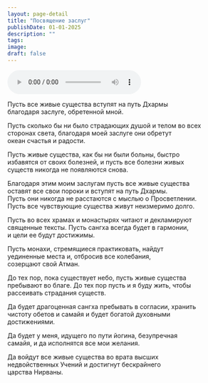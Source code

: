 ```yaml
---
layout: page-detail
title: "Посвящение заслуг"
publishDate: 01-01-2025
description: ""
tags:
image:
draft: false
---
```


<audio title=" - Посвящение заслуг.mp3" src="/upload/iblock/602/6027bbf094a1135f30349c44f631d593.mp3" controls=""></audio>

 Пусть все живые существа вступят на путь Дхармы  
 благодаря заслуге, обретенной мной.  
  
 Пусть сколько бы ни было страдающих душой и телом во всех  
 сторонах света, благодаря моей заслуге они обретут  
 океан счастья и радости.  
  
 Пусть живые существа, как бы ни были больны, быстро  
 избавятся от своих болезней, и пусть все болезни живых  
 существ никогда не появляются снова.  
  
 Благодаря этим моим заслугам пусть все живые существа  
 оставят все свои пороки и вступят на путь Дхармы.  
 Пусть они никогда не расстаются с мыслью о Просветлении.  
 Пусть все чувствующие существа живут неизмеримо долго.  
  
 Пусть во всех храмах и монастырях читают и декламируют  
 священные тексты. Пусть сангха всегда будет в гармонии,  
 и цели ее будут достижимы.  
  
 Пусть монахи, стремящиеся практиковать, найдут  
 уединенные места и, отбросив все колебания,  
 созерцают свой Атман.  
  
 До тех пор, пока существует небо, пусть живые существа  
 пребывают во благе. До тех пор пусть и я буду жить, чтобы  
 рассеивать страдания существ.  
  
 Да будет драгоценная сангха пребывать в согласии, хранить  
 чистоту обетов и самайя и будет богатой духовными  
 достижениями.  
  
 Да будет у меня, идущего по пути йогина, безупречная  
 самайя, и да исполнятся все мои желания.  
  
 Да войдут все живые существа во врата высших  
 недвойственных Учений и достигнут бескрайнего  
 царства Нирваны.  
  
  
